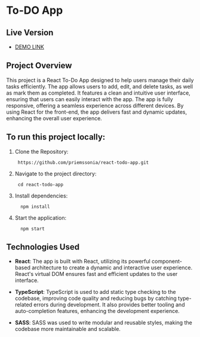 # To-DO App

## **Live Version**
- [DEMO LINK](https://priemssonia.github.io/react-todo-app/)

## **Project Overview**
This project is a React To-Do App designed to help users manage their daily tasks efficiently. The app allows users to add, edit, and delete tasks, as well as mark them as completed. It features a clean and intuitive user interface, ensuring that users can easily interact with the app. The app is fully responsive, offering a seamless experience across different devices. By using React for the front-end, the app delivers fast and dynamic updates, enhancing the overall user experience.

## **To run this project locally:**

1.	Clone the Repository:

         https://github.com/priemssonia/react-todo-app.git

2.	Navigate to the project directory:

         cd react-todo-app

3.	Install dependencies:

          npm install

4.	Start the application:
 
          npm start



## **Technologies Used**

- **React**: The app is built with React, utilizing its powerful component-based architecture to create a dynamic and interactive user experience. React's virtual DOM ensures fast and efficient updates to the user interface.

- **TypeScript**: TypeScript is used to add static type checking to the codebase, improving code quality and reducing bugs by catching type-related errors during development. It also provides better tooling and auto-completion features, enhancing the development experience.

- **SASS**: SASS was used to write modular and reusable styles, making the codebase more maintainable and scalable.
